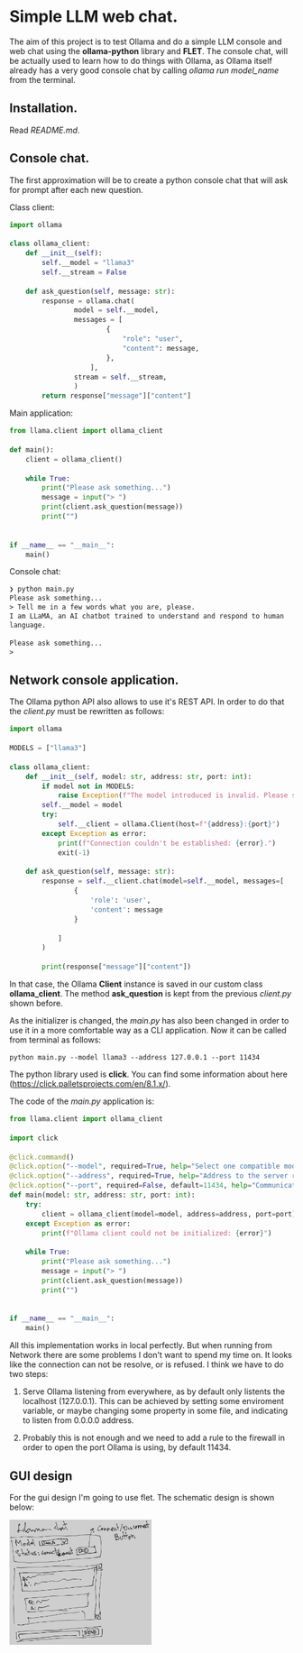 # Simple LLM web chat.

The aim of this project is to test Ollama and do a simple LLM console and web chat using the **ollama-python** library and **FLET**. The console chat, will be actually used to learn how to do things with Ollama, as Ollama itself already has a very good console chat by calling *ollama run model_name* from the terminal.

## Installation.

Read *README.md*.

## Console chat.

The first approximation will be to create a python console chat that will ask for prompt after each new question.

Class client:

```python
import ollama

class ollama_client:
    def __init__(self):
        self.__model = "llama3"
        self.__stream = False

    def ask_question(self, message: str):
        response = ollama.chat(
                model = self.__model,
                messages = [
                        {
                            "role": "user",
                            "content": message,
                        },
                    ],
                stream = self.__stream,
                )
        return response["message"]["content"]
```

Main application:

```python
from llama.client import ollama_client

def main():
    client = ollama_client()

    while True:
        print("Please ask something...")
        message = input("> ")
        print(client.ask_question(message))
        print("")


if __name__ == "__main__":
    main()
```

Console chat:

```console
❯ python main.py
Please ask something...
> Tell me in a few words what you are, please.
I am LLaMA, an AI chatbot trained to understand and respond to human language.

Please ask something...
>
```
## Network console application.

The Ollama python API also allows to use it's REST API. In order to do that the *client.py* must be rewritten as follows:

```python
import ollama

MODELS = ["llama3"]

class ollama_client:
    def __init__(self, model: str, address: str, port: int):
        if model not in MODELS:
            raise Exception(f"The model introduced is invalid. Please select one of the following:\n{MODELS}")
        self.__model = model
        try:
            self.__client = ollama.Client(host=f"{address}:{port}")
        except Exception as error:
            print(f"Connection couldn't be established: {error}.")
            exit(-1)

    def ask_question(self, message: str):
        response = self.__client.chat(model=self.__model, messages=[
                {
                    'role': 'user',
                    'content': message
                }

            ]
        )

        print(response["message"]["content"])
```

In that case, the Ollama **Client** instance is saved in our custom class **ollama_client**. The method **ask_question** is kept from the previous *client.py* shown before.

As the initializer is changed, the *main.py* has also been changed in order to use it in a more comfortable way as a CLI application. Now it can be called from terminal as follows:

```console
python main.py --model llama3 --address 127.0.0.1 --port 11434
```

The python library used is **click**. You can find some information about here (https://click.palletsprojects.com/en/8.1.x/).

The code of the *main.py* application is:

```python
from llama.client import ollama_client

import click

@click.command()
@click.option("--model", required=True, help="Select one compatible model with Ollama. See https://ollama.com/")
@click.option("--address", required=True, help="Address to the server running the model.")
@click.option("--port", required=False, default=11434, help="Communication port with the server.")
def main(model: str, address: str, port: int):
    try:
        client = ollama_client(model=model, address=address, port=port)
    except Exception as error:
        print(f"Ollama client could not be initialized: {error}")

    while True:
        print("Please ask something...")
        message = input("> ")
        print(client.ask_question(message))
        print("")


if __name__ == "__main__":
    main()
```

All this implementation works in local perfectly. But when running from Network there are some problems I don't want to spend my time on. It looks like the connection can not be resolve, or is refused. I think we have to do two steps:

1. Serve Ollama listening from everywhere, as by default only listents the localhost (127.0.0.1). This can be achieved by setting some enviroment variable, or maybe changing some property in some file, and indicating to listen from 0.0.0.0 address.

2. Probably this is not enough and we need to add a rule to the firewall in order to open the port Ollama is using, by default 11434.

## GUI design

For the gui design I'm going to use flet. The schematic design is shown below:

<img src="img/gui_schema.png" alt="Gui schema" width=50%>
